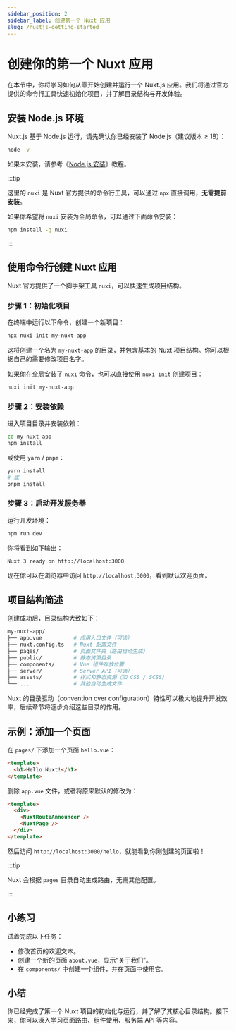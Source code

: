 ```yaml
---
sidebar_position: 2
sidebar_label: 创建第一个 Nuxt 应用
slug: /nustjs-getting-started
---
```


# 创建你的第一个 Nuxt 应用

在本节中，你将学习如何从零开始创建并运行一个 Nuxt.js 应用。我们将通过官方提供的命令行工具快速初始化项目，并了解目录结构与开发体验。



## 安装 Node.js 环境

Nuxt.js 基于 Node.js 运行，请先确认你已经安装了 Node.js（建议版本 ≥ 18）：

```bash
node -v
```

如果未安装，请参考《[Node.js 安装](/nodejs/nodejs-installation/)》教程。

:::tip

这里的 `nuxi` 是 Nuxt 官方提供的命令行工具，可以通过 `npx` 直接调用，**无需提前安装**。

如果你希望将 `nuxi` 安装为全局命令，可以通过下面命令安装：

```bash
npm install -g nuxi
```

:::



## 使用命令行创建 Nuxt 应用

Nuxt 官方提供了一个脚手架工具 `nuxi`，可以快速生成项目结构。

### 步骤 1：初始化项目

在终端中运行以下命令，创建一个新项目：

```bash
npx nuxi init my-nuxt-app
```

这将创建一个名为 `my-nuxt-app` 的目录，并包含基本的 Nuxt 项目结构。你可以根据自己的需要修改项目名字。

如果你在全局安装了 `nuxi` 命令，也可以直接使用 `nuxi init` 创建项目：

```bash
nuxi init my-nuxt-app
```



### 步骤 2：安装依赖

进入项目目录并安装依赖：

```bash
cd my-nuxt-app
npm install
```

或使用 `yarn` / `pnpm`：

```bash
yarn install
# 或
pnpm install
```

### 步骤 3：启动开发服务器

运行开发环境：

```bash
npm run dev
```

你将看到如下输出：

``` bash
Nuxt 3 ready on http://localhost:3000
```

现在你可以在浏览器中访问 `http://localhost:3000`，看到默认欢迎页面。



## 项目结构简述

创建成功后，目录结构大致如下：

```bash showLineNumbers
my-nuxt-app/
├── app.vue          # 应用入口文件（可选）
├── nuxt.config.ts   # Nuxt 配置文件
├── pages/           # 页面文件夹（路由自动生成）
├── public/          # 静态资源目录
├── components/      # Vue 组件存放位置
├── server/          # Server API（可选）
├── assets/          # 样式和静态资源（如 CSS / SCSS）
└── ...              # 其他自动生成文件
```

Nuxt 的目录驱动（convention over configuration）特性可以极大地提升开发效率，后续章节将逐步介绍这些目录的作用。



## 示例：添加一个页面

在 `pages/` 下添加一个页面 `hello.vue`：

```html showLineNumbers title="pages/hello.vue"
<template>
  <h1>Hello Nuxt!</h1>
</template>
```

删除 `app.vue` 文件，或者将原来默认的修改为：

```html showLineNumbers {4} title="app.vue"
<template>
  <div>
    <NuxtRouteAnnouncer />
    <NuxtPage />
  </div>
</template>
```

然后访问 `http://localhost:3000/hello`，就能看到你刚创建的页面啦！



:::tip

Nuxt 会根据 `pages` 目录自动生成路由，无需其他配置。

:::



## 小练习

试着完成以下任务：

- 修改首页的欢迎文本。
- 创建一个新的页面 `about.vue`，显示“关于我们”。
- 在 `components/` 中创建一个组件，并在页面中使用它。



## 小结

你已经完成了第一个 Nuxt 项目的初始化与运行，并了解了其核心目录结构。接下来，你可以深入学习页面路由、组件使用、服务端 API 等内容。
